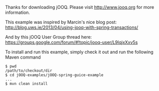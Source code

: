 Thanks for downloading jOOQ.
Please visit http://www.jooq.org for more information.

This example was inspired by Marcin's nice blog post:
http://blog.uws.ie/2013/04/using-jooq-with-spring-transactions/

And by this jOOQ User Group thread here:
https://groups.google.com/forum/#!topic/jooq-user/L9lqjxXxv5s

To install and run this example, simply check it out and run the following Maven command

```
$ pwd
/path/to/checkout/dir
$ cd jOOQ-examples/jOOQ-spring-guice-example
...
$ mvn clean install
```
